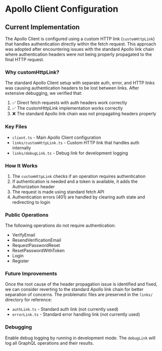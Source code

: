 # Apollo Client Configuration

## Current Implementation

The Apollo Client is configured using a custom HTTP link (`customHttpLink`) that handles authentication directly within the fetch request. This approach was adopted after encountering issues with the standard Apollo link chain where authentication headers were not being properly propagated to the final HTTP request.

### Why customHttpLink?

The standard Apollo Client setup with separate auth, error, and HTTP links was causing authentication headers to be lost between links. After extensive debugging, we verified that:

1. ✅ Direct fetch requests with auth headers work correctly
2. ✅ The customHttpLink implementation works correctly
3. ❌ The standard Apollo link chain was not propagating headers properly

### Key Files

- `client.ts` - Main Apollo Client configuration
- `links/customHttpLink.ts` - Custom HTTP link that handles auth internally
- `links/debugLink.ts` - Debug link for development logging

### How It Works

1. The `customHttpLink` checks if an operation requires authentication
2. If authentication is needed and a token is available, it adds the Authorization header
3. The request is made using standard fetch API
4. Authentication errors (401) are handled by clearing auth state and redirecting to login

### Public Operations

The following operations do not require authentication:
- VerifyEmail
- ResendVerificationEmail
- RequestPasswordReset
- ResetPasswordWithToken
- Login
- Register

### Future Improvements

Once the root cause of the header propagation issue is identified and fixed, we can consider reverting to the standard Apollo link chain for better separation of concerns. The problematic files are preserved in the `links/` directory for reference:

- `authLink.ts` - Standard auth link (not currently used)
- `errorLink.ts` - Standard error handling link (not currently used)

### Debugging

Enable debug logging by running in development mode. The `debugLink` will log all GraphQL operations and their results.
